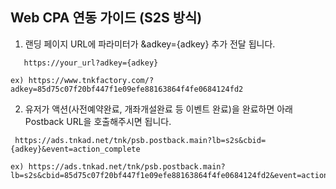 ## Web CPA 연동 가이드 (S2S 방식)

1. 랜딩 페이지 URL에 파라미터가 &adkey={adkey} 추가 전달 됩니다.

```
   https://your_url?adkey={adkey}
  
ex) https://www.tnkfactory.com/?adkey=85d75c07f20bf447f1e09efe88163864f4fe0684124fd2
```

2. 유저가 액션(사전예약완료, 개좌개설완료 등 이벤트 완료)을 완료하면 아래 Postback URL을 호출해주시면 됩니다.

```
 https://ads.tnkad.net/tnk/psb.postback.main?lb=s2s&cbid={adkey}&event=action_complete

ex) https://ads.tnkad.net/tnk/psb.postback.main?lb=s2s&cbid=85d75c07f20bf447f1e09efe88163864f4fe0684124fd2&event=action_complete
```
